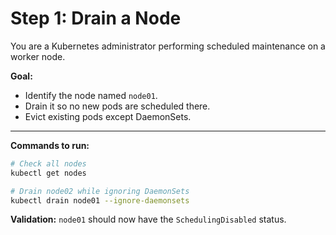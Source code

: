 # Step 1: Drain a Node

You are a Kubernetes administrator performing scheduled maintenance on a worker node.

**Goal:**
- Identify the node named `node01`.
- Drain it so no new pods are scheduled there.
- Evict existing pods except DaemonSets.

---

**Commands to run:**
```bash
# Check all nodes
kubectl get nodes

# Drain node02 while ignoring DaemonSets
kubectl drain node01 --ignore-daemonsets
```

**Validation:**
`node01` should now have the `SchedulingDisabled` status.

